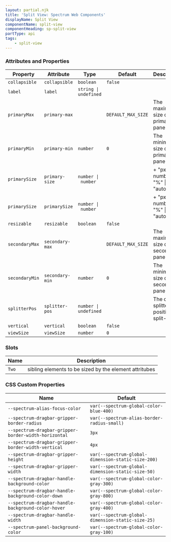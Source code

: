 ```yaml
---
layout: partial.njk
title: 'Split View: Spectrum Web Components'
displayName: Split View
componentName: split-view
componentHeading: sp-split-view
partType: api
tags:
    - split-view
---
```


### Attributes and Properties

<div class="table-container">
<table class="spectrum-Table">
<thead class="spectrum-Table-head">
<tr>

<th class="spectrum-Table-headCell">
Property
</th>

<th class="spectrum-Table-headCell">
Attribute
</th>

<th class="spectrum-Table-headCell">
Type
</th>

<th class="spectrum-Table-headCell">
Default
</th>

<th class="spectrum-Table-headCell">
Description
</th>

</tr>
</thead>
<tbody class="spectrum-Table-body">

<tr class="spectrum-Table-row">

<td class="spectrum-Table-cell">
<code>collapsible</code>
</td>

<td class="spectrum-Table-cell">
<code>collapsible</code>
</td>

<td class="spectrum-Table-cell">
<code>boolean</code>
</td>

<td class="spectrum-Table-cell">
<code>false</code>
</td>

<td class="spectrum-Table-cell">

</td>

</tr>

<tr class="spectrum-Table-row">

<td class="spectrum-Table-cell">
<code>label</code>
</td>

<td class="spectrum-Table-cell">
<code>label</code>
</td>

<td class="spectrum-Table-cell">
<code>string | undefined</code>
</td>

<td class="spectrum-Table-cell">
<code></code>
</td>

<td class="spectrum-Table-cell">

</td>

</tr>

<tr class="spectrum-Table-row">

<td class="spectrum-Table-cell">
<code>primaryMax</code>
</td>

<td class="spectrum-Table-cell">
<code>primary-max</code>
</td>

<td class="spectrum-Table-cell">
<code></code>
</td>

<td class="spectrum-Table-cell">
<code>DEFAULT_MAX_SIZE</code>
</td>

<td class="spectrum-Table-cell">
The maximum size of the primary pane
</td>

</tr>

<tr class="spectrum-Table-row">

<td class="spectrum-Table-cell">
<code>primaryMin</code>
</td>

<td class="spectrum-Table-cell">
<code>primary-min</code>
</td>

<td class="spectrum-Table-cell">
<code>number</code>
</td>

<td class="spectrum-Table-cell">
<code>0</code>
</td>

<td class="spectrum-Table-cell">
The minimum size of the primary pane
</td>

</tr>

<tr class="spectrum-Table-row">

<td class="spectrum-Table-cell">
<code>primarySize</code>
</td>

<td class="spectrum-Table-cell">
<code>primary-size</code>
</td>

<td class="spectrum-Table-cell">
<code>number | number</code>
</td>

<td class="spectrum-Table-cell">
<code></code>
</td>

<td class="spectrum-Table-cell">
+ "px" | number + "%" | "auto"}
</td>

</tr>

<tr class="spectrum-Table-row">

<td class="spectrum-Table-cell">
<code>primarySize</code>
</td>

<td class="spectrum-Table-cell">
<code>primarySize</code>
</td>

<td class="spectrum-Table-cell">
<code>number | number</code>
</td>

<td class="spectrum-Table-cell">
<code></code>
</td>

<td class="spectrum-Table-cell">
+ "px" | number + "%" | "auto"}
</td>

</tr>

<tr class="spectrum-Table-row">

<td class="spectrum-Table-cell">
<code>resizable</code>
</td>

<td class="spectrum-Table-cell">
<code>resizable</code>
</td>

<td class="spectrum-Table-cell">
<code>boolean</code>
</td>

<td class="spectrum-Table-cell">
<code>false</code>
</td>

<td class="spectrum-Table-cell">

</td>

</tr>

<tr class="spectrum-Table-row">

<td class="spectrum-Table-cell">
<code>secondaryMax</code>
</td>

<td class="spectrum-Table-cell">
<code>secondary-max</code>
</td>

<td class="spectrum-Table-cell">
<code></code>
</td>

<td class="spectrum-Table-cell">
<code>DEFAULT_MAX_SIZE</code>
</td>

<td class="spectrum-Table-cell">
The maximum size of the secondary pane
</td>

</tr>

<tr class="spectrum-Table-row">

<td class="spectrum-Table-cell">
<code>secondaryMin</code>
</td>

<td class="spectrum-Table-cell">
<code>secondary-min</code>
</td>

<td class="spectrum-Table-cell">
<code>number</code>
</td>

<td class="spectrum-Table-cell">
<code>0</code>
</td>

<td class="spectrum-Table-cell">
The minimum size of the secondary pane
</td>

</tr>

<tr class="spectrum-Table-row">

<td class="spectrum-Table-cell">
<code>splitterPos</code>
</td>

<td class="spectrum-Table-cell">
<code>splitter-pos</code>
</td>

<td class="spectrum-Table-cell">
<code>number | undefined</code>
</td>

<td class="spectrum-Table-cell">
<code></code>
</td>

<td class="spectrum-Table-cell">
The current splitter position of split-view
</td>

</tr>

<tr class="spectrum-Table-row">

<td class="spectrum-Table-cell">
<code>vertical</code>
</td>

<td class="spectrum-Table-cell">
<code>vertical</code>
</td>

<td class="spectrum-Table-cell">
<code>boolean</code>
</td>

<td class="spectrum-Table-cell">
<code>false</code>
</td>

<td class="spectrum-Table-cell">

</td>

</tr>

<tr class="spectrum-Table-row">

<td class="spectrum-Table-cell">
<code>viewSize</code>
</td>

<td class="spectrum-Table-cell">
<code>viewSize</code>
</td>

<td class="spectrum-Table-cell">
<code>number</code>
</td>

<td class="spectrum-Table-cell">
<code>0</code>
</td>

<td class="spectrum-Table-cell">

</td>

</tr>

</tbody>
</table>
</div>
    

### Slots

<div class="table-container">
<table class="spectrum-Table">
<thead class="spectrum-Table-head">
<tr>

<th class="spectrum-Table-headCell">
Name
</th>

<th class="spectrum-Table-headCell">
Description
</th>

</tr>
</thead>
<tbody class="spectrum-Table-body">

<tr class="spectrum-Table-row">

<td class="spectrum-Table-cell">
<code>Two</code>
</td>

<td class="spectrum-Table-cell">
sibling elements to be sized by the element attritubes
</td>

</tr>

</tbody>
</table>
</div>
    


### CSS Custom Properties

<div class="table-container">
<table class="spectrum-Table">
<thead class="spectrum-Table-head">
<tr>

<th class="spectrum-Table-headCell">
Name
</th>

<th class="spectrum-Table-headCell">
Default
</th>

</tr>
</thead>
<tbody class="spectrum-Table-body">

<tr class="spectrum-Table-row">

<td class="spectrum-Table-cell">
<code>--spectrum-alias-focus-color</code>
</td>

<td class="spectrum-Table-cell">
<code>var(--spectrum-global-color-blue-400)</code>
</td>

</tr>

<tr class="spectrum-Table-row">

<td class="spectrum-Table-cell">
<code>--spectrum-dragbar-gripper-border-radius</code>
</td>

<td class="spectrum-Table-cell">
<code>var(--spectrum-alias-border-radius-small)</code>
</td>

</tr>

<tr class="spectrum-Table-row">

<td class="spectrum-Table-cell">
<code>--spectrum-dragbar-gripper-border-width-horizontal</code>
</td>

<td class="spectrum-Table-cell">
<code>3px</code>
</td>

</tr>

<tr class="spectrum-Table-row">

<td class="spectrum-Table-cell">
<code>--spectrum-dragbar-gripper-border-width-vertical</code>
</td>

<td class="spectrum-Table-cell">
<code>4px</code>
</td>

</tr>

<tr class="spectrum-Table-row">

<td class="spectrum-Table-cell">
<code>--spectrum-dragbar-gripper-height</code>
</td>

<td class="spectrum-Table-cell">
<code>var(--spectrum-global-dimension-static-size-200)</code>
</td>

</tr>

<tr class="spectrum-Table-row">

<td class="spectrum-Table-cell">
<code>--spectrum-dragbar-gripper-width</code>
</td>

<td class="spectrum-Table-cell">
<code>var(--spectrum-global-dimension-static-size-50)</code>
</td>

</tr>

<tr class="spectrum-Table-row">

<td class="spectrum-Table-cell">
<code>--spectrum-dragbar-handle-background-color</code>
</td>

<td class="spectrum-Table-cell">
<code>var(--spectrum-global-color-gray-300)</code>
</td>

</tr>

<tr class="spectrum-Table-row">

<td class="spectrum-Table-cell">
<code>--spectrum-dragbar-handle-background-color-down</code>
</td>

<td class="spectrum-Table-cell">
<code>var(--spectrum-global-color-gray-800)</code>
</td>

</tr>

<tr class="spectrum-Table-row">

<td class="spectrum-Table-cell">
<code>--spectrum-dragbar-handle-background-color-hover</code>
</td>

<td class="spectrum-Table-cell">
<code>var(--spectrum-global-color-gray-400)</code>
</td>

</tr>

<tr class="spectrum-Table-row">

<td class="spectrum-Table-cell">
<code>--spectrum-dragbar-handle-width</code>
</td>

<td class="spectrum-Table-cell">
<code>var(--spectrum-global-dimension-static-size-25)</code>
</td>

</tr>

<tr class="spectrum-Table-row">

<td class="spectrum-Table-cell">
<code>--spectrum-panel-background-color</code>
</td>

<td class="spectrum-Table-cell">
<code>var(--spectrum-global-color-gray-100)</code>
</td>

</tr>

</tbody>
</table>
</div>
    